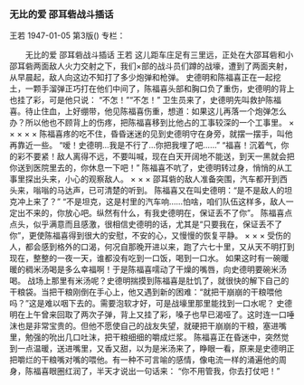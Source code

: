 ### 无比的爱  邵耳砦战斗插话
王若
1947-01-05
第3版()
专栏：

　　无比的爱
    邵耳砦战斗插话
    王若
    这儿距车庄足有三里远，正处在大邵耳砦和小邵耳砦两面敌人火力交射之下，我们×部的战斗员们蹲的战壕，遭到了两面夹射，从早晨起，敌人向这边不知打了多少炮弹和枪弹。
    史德明和陈福喜正在一起挖土，一颗手溜弹正巧打在他们中间了，陈福喜头部和胸口负了重伤，史德明的背上也挂了彩，可是他只说：
    “不怎！”“不怎！”
    卫生员来了，史德明先叫救护陈福喜。待止住血，上好绷带，他见陈福喜伤重，想道：如果这儿再落一个炮弹怎么办？所以他也不顾背上的伤疼，把陈福喜移到比他占的工事较深的一个工事里。
    ×          ×  ×  ×  ×
    陈福喜疼的吃不住，昏昏迷迷的见到史德明守在身旁，就摆一摆手，叫他再靠近一些。
    “嗳！史德明…我是不行了…你把我埋了吧……”
    “福喜！沉着气，你的彩不要紧！敌人离得不远，不要叫喊，现在白天开阔地不能送，到天一黑就会把你送到医院里去的，你休息一下吧！”
    陈福喜不吭了，史德明转过身，悄悄的从工事里探出头来，小心的观察敌人。
    ×          ×            ×
    邵耳砦的敌人准备突围，汽车都开到西头来，嗡嗡的马达声，已可清楚的听到。
    陈福喜又在叫史德明：“是不是敌人的坦克冲上来了？”
    “不是坦克，这是村里的汽车响……怕啥，咱们队伍这样多，敌人一定出不来的，你放心吧。纵然有什么，有我史德明在，保证丢不了你”。
    陈福喜点点头，似乎满意而且感激，很相信史德明的话，尤其是“只要我在，保证丢不了你”，更使陈福喜得到很大的安慰，不安的心，又慢慢的恢复平静。
    ×            ×          ×
    受伤的人，都会感到格外的口渴，何况自那晚开进以来，跑了六七十里，又从天不明打到现在，整整的一夜一天，谁都没有吃到一口饭，喝到一口水。
    如果这时有一碗暖暖的稠米汤喝是多么幸福啊！于是陈福喜嚅动了干燥的嘴唇，向史德明要碗米汤喝。
    战场上那里有米汤呢？史德明揣摸到陈福喜是肚饥了，就很快的解下自己的干粮袋。当把干粮刚倒在手心上，他又遇到新的困难：“就把干崩崩的干粮喂他吗？”这是难以咽下去的。需要泡软才好，可是战壕里那里能找到一口水呢？
    史德明在上午曾来回取了两次子弹，背上又挂了彩，嗓子也早已渴哑了。这时连一口唾沫也是非常宝贵的。但他不愿使自己的战友失望，就硬把干崩崩的干粮，塞进嘴里，勉强的吮出几口吐沫，把干粮细细的嚼成烂浆。
    陈福喜正在昏迷中，突然觉到一点温暖，送进嘴里，又香又甜，以为是米汤来了，睁眼一看，原来是史德明正把嚼烂的干粮嘴对嘴的喂他。有一种不可言喻的感情，像电流一样的涌遍他的周身，陈福喜眼圈红润了，半天才说出一句话来：
    “你不用管我，你去打仗吧！”

